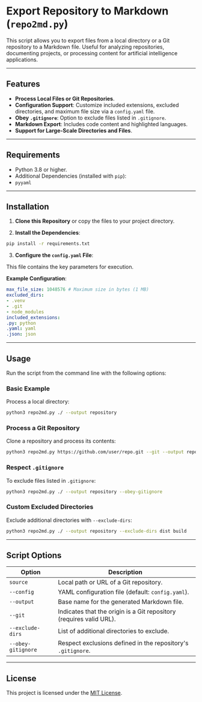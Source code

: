 # Export Repository to Markdown (`repo2md.py`)

This script allows you to export files from a local directory or a Git repository to a Markdown file. Useful for analyzing repositories, documenting projects, or processing content for artificial intelligence applications.

---

## Features

- **Process Local Files or Git Repositories**.
- **Configuration Support**: Customize included extensions, excluded directories, and maximum file size via a `config.yaml` file.
- **Obey `.gitignore`**: Option to exclude files listed in `.gitignore`.
- **Markdown Export**: Includes code content and highlighted languages.
- **Support for Large-Scale Directories and Files**.

---

## Requirements

- Python 3.8 or higher.
- Additional Dependencies (installed with `pip`):
- `pyyaml`

---

## Installation

1. **Clone this Repository** or copy the files to your project directory.

2. **Install the Dependencies**:

```bash
pip install -r requirements.txt
```

3. **Configure the `config.yaml` File**:

This file contains the key parameters for execution.

**Example Configuration**:

```yaml
max_file_size: 1048576 # Maximum size in bytes (1 MB)
excluded_dirs:
- .venv
- .git
- node_modules
included_extensions:
.py: python
.yaml: yaml
.json: json
```

---

## Usage

Run the script from the command line with the following options:

### **Basic Example**

Process a local directory:

```bash
python3 repo2md.py ./ --output repository
```

### **Process a Git Repository**

Clone a repository and process its contents:

```bash
python3 repo2md.py https://github.com/user/repo.git --git --output repository
```

### **Respect `.gitignore`**

To exclude files listed in `.gitignore`:

```bash
python3 repo2md.py ./ --output repository --obey-gitignore
```

### **Custom Excluded Directories**
Exclude additional directories with `--exclude-dirs`:

```bash
python3 repo2md.py ./ --output repository --exclude-dirs dist build
```

---

## Script Options

| Option | Description |
|---------------------|------------------------------------------------------------------------------|
| `source` | Local path or URL of a Git repository. |
| `--config` | YAML configuration file (default: `config.yaml`). |
| `--output` | Base name for the generated Markdown file. |
| `--git` | Indicates that the origin is a Git repository (requires valid URL). |
| `--exclude-dirs` | List of additional directories to exclude. |
| `--obey-gitignore` | Respect exclusions defined in the repository's `.gitignore`. |

---

## License

This project is licensed under the [MIT License](LICENSE).

